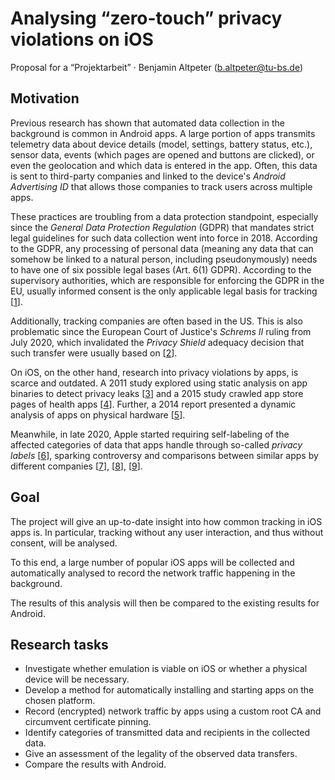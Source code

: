 # Analysing “zero-touch” privacy violations on iOS

Proposal for a “Projektarbeit” · Benjamin Altpeter (b.altpeter@tu-bs.de)

## Motivation

Previous research has shown that automated data collection in the background is common in Android apps. A large portion of apps transmits telemetry data about device details (model, settings, battery status, etc.), sensor data, events (which pages are opened and buttons are clicked), or even the geolocation and which data is entered in the app. Often, this data is sent to third-party companies and linked to the device's *Android Advertising ID* that allows those companies to track users across multiple apps.

These practices are troubling from a data protection standpoint, especially since the *General Data Protection Regulation* (GDPR) that mandates strict legal guidelines for such data collection went into force in 2018. According to the GDPR, any processing of personal data (meaning any data that can somehow be linked to a natural person, including pseudonymously) needs to have one of six possible legal bases (Art. 6(1) GDPR). According to the supervisory authorities, which are responsible for enforcing the GDPR in the EU, usually informed consent is the only applicable legal basis for tracking [[1](https://www.ldi.nrw.de/mainmenu_Datenschutz/submenu_Technik/Inhalt/TechnikundOrganisation/Inhalt/Zur-Anwendbarkeit-des-TMG-fuer-nicht-oeffentliche-Stellen-ab-dem-25_-Mai-2018/Positionsbestimmung-TMG.pdf)].

Additionally, tracking companies are often based in the US. This is also problematic since the European Court of Justice's *Schrems II* ruling from July 2020, which invalidated the *Privacy Shield* adequacy decision that such transfer were usually based on [[2](https://curia.europa.eu/juris/document/document.jsf?text=&docid=228677&pageIndex=0&doclang=en)].

On iOS, on the other hand, research into privacy violations by apps, is scarce and outdated. A 2011 study explored using static analysis on app binaries to detect privacy leaks [[3](http://www.syssec-project.eu/m/page-media/3/egele-ndss11.pdf)] and a 2015 study crawled app store pages of health apps [[4](https://mhealth.jmir.org/2015/1/e8/PDF)]. Further, a 2014 report presented a dynamic analysis of apps on physical hardware [[5](https://papers.put.as/papers/ios/2014/report.pdf)].

Meanwhile, in late 2020, Apple started requiring self-labeling of the affected categories of data that apps handle through so-called *privacy labels* [[6](https://www.apple.com/privacy/labels/)], sparking controversy and comparisons between similar apps by different companies [[7](https://twitter.com/Dev14e/status/1339294885954940929)], [[8](https://twitter.com/DuckDuckGo/status/1371509053613084679)], [[9](https://9to5mac.com/2021/01/04/app-privacy-labels-messaging-apps/)].

## Goal

The project will give an up-to-date insight into how common tracking in iOS apps is. In particular, tracking without any user interaction, and thus without consent, will be analysed.

To this end, a large number of popular iOS apps will be collected and automatically analysed to record the network traffic happening in the background.

The results of this analysis will then be compared to the existing results for Android.

## Research tasks

* Investigate whether emulation is viable on iOS or whether a physical device will be necessary.
* Develop a method for automatically installing and starting apps on the chosen platform.
* Record (encrypted) network traffic by apps using a custom root CA and circumvent certificate pinning.
* Identify categories of transmitted data and recipients in the collected data.
* Give an assessment of the legality of the observed data transfers.
* Compare the results with Android.
